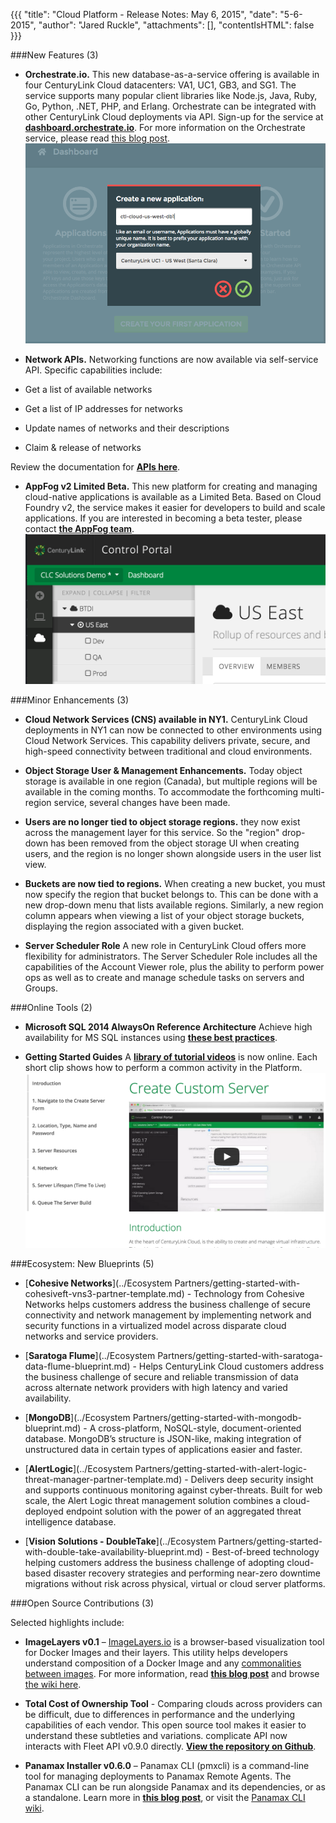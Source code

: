   {{{
  "title": "Cloud Platform - Release Notes: May 6, 2015",
  "date": "5-6-2015",
  "author": "Jared Ruckle",
  "attachments": [],
  "contentIsHTML": false
}}}

###New Features (3)

* **Orchestrate.io.** This new database-as-a-service offering is available in four CenturyLink Cloud datacenters: VA1, UC1, GB3, and SG1. The service supports many popular client libraries like Node.js, Java, Ruby, Go, Python, .NET, PHP, and Erlang. Orchestrate can be integrated with other CenturyLink Cloud deployments via API. Sign-up for the service at [**dashboard.orchestrate.io**](https://dashboard.orchestrate.io/sessions/login). For more information on the Orchestrate service, please read [this blog post](https://www.centurylinkcloud.com/blog/post/centurylink-acquires-orchestrate/).
![Orchestrate UI](../images/orchestrate-ui-ctl-cloud.png)

* **Network APIs.** Networking functions are now available via self-service API. Specific capabilities include:
 * Get a list of available networks
 * Get a list of IP addresses for networks
 * Update names of networks and their descriptions
 * Claim & release of networks

 Review the documentation for [**APIs here**](https://www.centurylinkcloud.com/api-docs/v2/).

* **AppFog v2 Limited Beta.** This new platform for creating and managing cloud-native applications is available as a Limited Beta.  Based on Cloud Foundry v2, the service makes it easier for developers to build and scale applications.  If you are interested in becoming a beta tester, please contact [**the AppFog team**](mailto:appfog-feedback@ctl.io).
![AppFog Navigation UI](../images/appfog-icon-nav.png/)

###Minor Enhancements (3)

* **Cloud Network Services (CNS) available in NY1.** CenturyLink Cloud deployments in NY1 can now be connected to other environments using Cloud Network Services. This capability delivers private, secure, and high-speed connectivity between traditional and cloud environments.

* **Object Storage User & Management Enhancements.** Today object storage is available in one region (Canada), but multiple regions will be available in the coming months. To accommodate the forthcoming multi-region service, several changes have been made.
 * **Users are no longer tied to object storage regions.** they now exist across the management layer for this service. So the "region" drop-down has been removed from the object storage UI when creating users, and the region is no longer shown alongside users in the user list view.
 * **Buckets are now tied to regions.** When creating a new bucket, you must now specify the region that bucket belongs to. This can be done with a new drop-down menu that lists available regions.  Similarly, a new region column appears when viewing a list of your object storage buckets, displaying the region associated with a given bucket.


* **Server Scheduler Role** A new role in CenturyLink Cloud offers more flexibility for administrators. The Server Scheduler Role includes all the capabilities of the Account Viewer role, plus the ability to perform power ops as well as to create and manage schedule tasks on servers and Groups.

###Online Tools (2)

* **Microsoft SQL 2014 AlwaysOn Reference Architecture** Achieve high availability for MS SQL instances using [**these best practices**](https://www.centurylinkcloud.com/architecture/sql2014-alwayson/).

* **Getting Started Guides** A [**library of tutorial videos**](https://www.centurylinkcloud.com/guides/) is now online. Each short clip shows how to perform a common activity in the Platform.
![Getting Started](../images/getting-started-guide-01.png)

###Ecosystem: New Blueprints (5)

* [**Cohesive Networks**](../Ecosystem Partners/getting-started-with-cohesiveft-vns3-partner-template.md) - Technology from Cohesive Networks helps customers address the business challenge of secure connectivity and network management by implementing network and security functions in a virtualized model across disparate cloud networks and service providers.

* [**Saratoga Flume**](../Ecosystem Partners/getting-started-with-saratoga-data-flume-blueprint.md) - Helps CenturyLink Cloud customers address the business challenge of secure and reliable transmission of data across alternate network providers with high latency and varied availability.

* [**MongoDB**](../Ecosystem Partners/getting-started-with-mongodb-blueprint.md) - A cross-platform, NoSQL-style, document-oriented database. MongoDB’s structure is JSON-like, making integration of unstructured data in certain types of applications easier and faster.

* [**AlertLogic**](../Ecosystem Partners/getting-started-with-alert-logic-threat-manager-partner-template.md) - Delivers deep security insight and supports continuous monitoring against cyber-threats.  Built for web scale, the Alert Logic threat management solution combines a cloud-deployed endpoint solution with the power of an aggregated threat intelligence database.

* [**Vision Solutions - DoubleTake**](../Ecosystem Partners/getting-started-with-double-take-availability-blueprint.md) - Best-of-breed technology helping customers address the business challenge of adopting cloud-based disaster recovery strategies and performing near-zero downtime migrations without risk across physical, virtual or cloud server platforms.

###Open Source Contributions (3)

Selected highlights include:

 * **ImageLayers v0.1** – [ImageLayers.io](https://imagelayers.io/) is a browser-based visualization tool for Docker Images and their layers. This utility helps developers understand composition of a Docker Image and any [commonalities between images](https://imagelayers.io/?images=java:latest,golang:latest,node:latest,python:latest,php:latest,ruby:latest). For more information, read [**this blog post**](http://www.centurylinklabs.com/imagelayers-io-docker-visualization-and-badges/) and browse [the wiki here](https://github.com/CenturyLinkLabs/imagelayers).

 * **Total Cost of Ownership Tool** - Comparing clouds across providers can be difficult, due to differences in performance and the underlying capabilities of each vendor. This open source tool makes it easier to understand these subtleties and variations. complicate API now interacts with Fleet API v0.9.0 directly. [**View the repository on Github**](https://github.com/CenturyLinkCloud/EstimatorTCO).

* **Panamax Installer v0.6.0** – Panamax CLI (pmxcli) is a command-line tool for managing deployments to Panamax Remote Agents. The Panamax CLI can be run alongside Panamax and its dependencies, or as a standalone. Learn more in [**this blog post**](http://www.centurylinklabs.com/pmxcli-a-cli-for-panamax-remote-deployments/), or visit the [Panamax CLI wiki](https://github.com/CenturyLinkLabs/panamaxcli).

